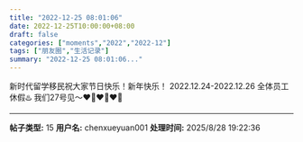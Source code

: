 ```yaml
---
title: "2022-12-25 08:01:06"
date: 2022-12-25T10:00:00+08:00
draft: false
categories: ["moments","2022","2022-12"]
tags: ["朋友圈","生活记录"]
summary: "2022-12-25 08:01:06..."
---
```


新时代留学移民祝大家节日快乐！新年快乐！
2022.12.24-2022.12.26 全体员工休假♨️
我们27号见～❤️💚❤️💚❤️💚

---

**帖子类型:** 15
**用户名:** chenxueyuan001
**处理时间:** 2025/8/28 19:22:36